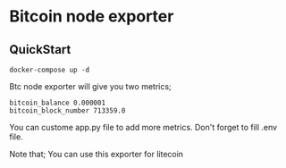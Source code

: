 # Bitcoin node exporter

## QuickStart

```
docker-compose up -d
```

Btc node exporter will give you two metrics;

```
bitcoin_balance 0.000001
bitcoin_block_number 713359.0
```


You can custome app.py file to add more metrics.
Don't forget to fill .env file.


Note that;
 You can use this exporter for litecoin



